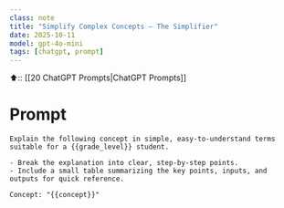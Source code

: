 ```yaml
---
class: note
title: "Simplify Complex Concepts — The Simplifier"
date: 2025-10-11
model: gpt-4o-mini
tags: [chatgpt, prompt]
---
```


⬆️:: [[20 ChatGPT Prompts|ChatGPT Prompts]]

# Prompt

```text
Explain the following concept in simple, easy-to-understand terms suitable for a {{grade_level}} student. 

- Break the explanation into clear, step-by-step points.  
- Include a small table summarizing the key points, inputs, and outputs for quick reference.  

Concept: "{{concept}}"
```